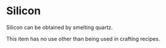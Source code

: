 # Silicon

Silicon can be obtained by smelting quartz.

This item has no use other than being used in crafting recipes.